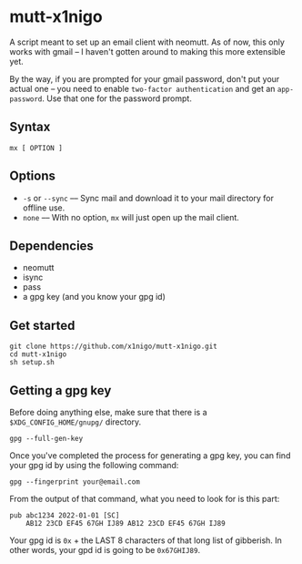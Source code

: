 # mutt-x1nigo
A script meant to set up an email client with neomutt. As of now, this only works with gmail &ndash; I haven't gotten
around to making this more extensible yet.

By the way, if you are prompted for your gmail password, don't put your actual one &ndash; you need to enable `two-factor
authentication` and get an `app-password`. Use that one for the password prompt.

## Syntax
```
mx [ OPTION ]
```
## Options
- `-s` or `--sync` &ndash;&ndash; Sync mail and download it to your mail directory for offline use.
- `none` &ndash;&ndash; With no option, `mx` will just open up the mail client.

## Dependencies
- neomutt
- isync
- pass
- a gpg key (and you know your gpg id)

## Get started
```
git clone https://github.com/x1nigo/mutt-x1nigo.git
cd mutt-x1nigo
sh setup.sh
```

## Getting a gpg key
Before doing anything else, make sure that there is a `$XDG_CONFIG_HOME/gnupg/` directory.
```
gpg --full-gen-key
```
Once you've completed the process for generating a gpg key, you can find your gpg id
by using the following command:
```
gpg --fingerprint your@email.com
```
From the output of that command, what you need to look for is this part:
```
pub abc1234 2022-01-01 [SC]
    AB12 23CD EF45 67GH IJ89 AB12 23CD EF45 67GH IJ89
```
Your gpg id is `0x` + the LAST 8 characters of that long list of gibberish. In other words,
your gpd id is going to be `0x67GHIJ89`.
